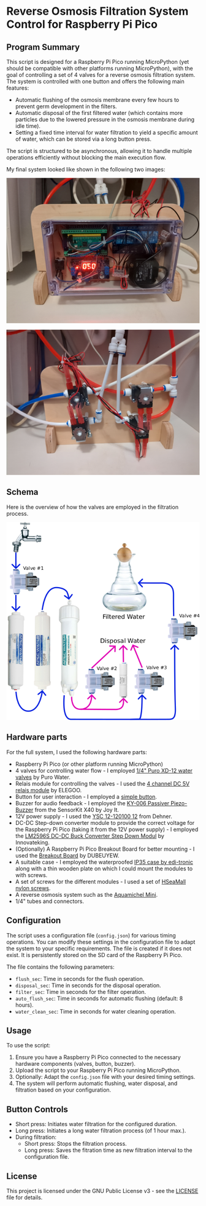 # Reverse Osmosis Filtration System Control for Raspberry Pi Pico

## Program Summary

This script is designed for a Raspberry Pi Pico running MicroPython 
(yet should be compatible with other platforms running MicroPython), 
with the goal of controlling a set of 4 valves for a reverse osmosis filtration system. 
The system is controlled with one button and offers the following main features:

- Automatic flushing of the osmosis membrane every few hours to prevent germ development in the filters.
- Automatic disposal of the first filtered water (which contains more particles due to the lowered pressure in the osmosis membrane during idle time).
- Setting a fixed time interval for water filtration to yield a specific amount of water, which can be stored via a long button press.

The script is structured to be asynchronous, allowing it to handle multiple operations efficiently without blocking the main execution flow.

My final system looked like shown in the following two images:

![DIY reverse osmosis system with automatization features](images/IMG_20230625_203915_868.jpg)

![DIY reverse osmosis system with automatization features](images/IMG_20230625_210325_268.jpg)


## Schema

Here is the overview of how the valves are employed in the filtration process.

![Schema of the DIY reverse osmosis system with automatization features](images/schema.png)


## Hardware parts

For the full system, I used the following hardware parts:

- Raspberry Pi Pico (or other platform running MicroPython)
- 4 valves for controlling water flow - I employed [1/4" Puro XD-12 water valves](https://www.amazon.de/gp/product/B07WFZYXN4/) by Puro Water.
- Relais module for controlling the valves - I used the [4 channel DC 5V relais module](https://www.amazon.de/gp/product/B01M8G4Y7Z) by ELEGOO.
- Button for user interaction - I employed a [simple button](https://www.amazon.de/gp/product/B001BAUDN2/).
- Buzzer for audio feedback - I employed the [KY-006 Passiver Piezo-Buzzer](https://sensorkit.joy-it.net/de/sensors/ky-006) from the SensorKit X40 by Joy It.
- 12V power supply - I used the [YSC 12-120100 12](https://www.conrad.de/de/p/2618042.html) from Dehner.
- DC-DC Step-down converter module to provide the correct voltage for the Raspberry Pi Pico (taking it from the 12V power supply) - I employed the [LM2596S DC-DC Buck Converter Step Down Modul](https://www.amazon.de/gp/product/B07VWHRW34) by Innovateking.
- (Optionally) A Raspberry Pi Pico Breakout Board for better mounting - I used the [Breakout Board](https://www.amazon.de/gp/product/B0BMZVRQBR) by DUBEUYEW.
- A suitable case - I employed the waterproofed [IP35 case by edi-tronic](https://www.amazon.de/gp/product/B0747N4X58) along with a thin wooden plate on which I could mount the modules to with screws.
- A set of screws for the different modules - I used a set of [HSeaMall nylon screws](https://www.amazon.de/gp/product/B07CJGT93C/).
- A reverse osmosis system such as the [Aquamichel Mini](https://www.lebendiges-trinkwasser.shop/shop/aquamichel-mini-teileset/).
- 1/4" tubes and connectors.


## Configuration

The script uses a configuration file (`config.json`) for various timing operations. 
You can modify these settings in the configuration file to adapt the system to your specific requirements. 
The file is created if it does not exist. It is persistently stored on the SD card of the Raspberry Pi Pico.

The file contains the following parameters:

- `flush_sec`: Time in seconds for the flush operation.
- `disposal_sec`: Time in seconds for the disposal operation.
- `filter_sec`: Time in seconds for the filter operation.
- `auto_flush_sec`: Time in seconds for automatic flushing (default: 8 hours).
- `water_clean_sec`: Time in seconds for water cleaning operation.

## Usage

To use the script:

1. Ensure you have a Raspberry Pi Pico connected to the necessary hardware components (valves, button, buzzer).
2. Upload the script to your Raspberry Pi Pico running MicroPython.
3. Optionally: Adapt the `config.json` file with your desired timing settings.
4. The system will perform automatic flushing, water disposal, and filtration based on your configuration.

## Button Controls

- Short press: Initiates water filtration for the configured duration.
- Long press: Initiates a long water filtration process (of 1 hour max.).
- During filtration:
    - Short press: Stops the filtration process.
    - Long press: Saves the fitration time as new filtration interval to the configuration file.

## License

This project is licensed under the GNU Public License v3 - see the [LICENSE](LICENSE) file for details.
